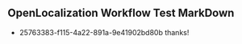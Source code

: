 ## OpenLocalization Workflow Test MarkDown
* 25763383-f115-4a22-891a-9e41902bd80b thanks!

<!--HONumber=Jul16_HO2-->


